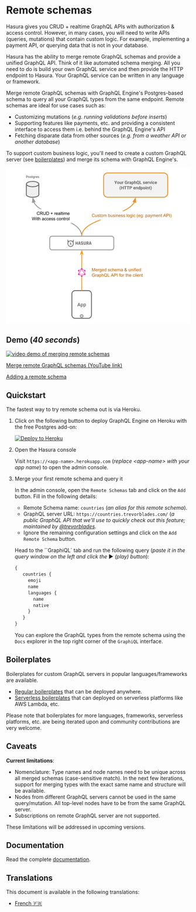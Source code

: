 # Remote schemas

Hasura gives you CRUD + realtime GraphQL APIs with authorization & access control. However, in many cases, you will need to write APIs (queries, mutations) that contain custom logic. For example, implementing a payment API, or querying data that is not in your database.

Hasura has the ability to merge remote GraphQL schemas and provide a unified GraphQL API. Think of it like automated schema merging. All you need to do is build your own GraphQL service and then provide the HTTP endpoint to Hasura. Your GraphQL service can be written in any language or framework.

Merge remote GraphQL schemas with GraphQL Engine's Postgres-based schema to query all your GraphQL types from the same endpoint. Remote schemas are ideal for use cases such as:

* Customizing mutations (*e.g. running validations before inserts*)
* Supporting features like payments, etc. and providing a consistent interface to access them i.e. behind the GraphQL Engine's API
* Fetching disparate data from other sources (*e.g. from a weather API or another database*)

To support custom business logic, you'll need to create a custom GraphQL server (see [boilerplates](community/boilerplates/remote-schemas)) and merge its schema with GraphQL Engine's.

![remote schems architecture](assets/remote-schemas-arch.png)

## Demo (*40 seconds*)

[![video demo of merging remote schemas](https://img.youtube.com/vi/eY4n9aPsi0M/0.jpg)](https://www.youtube.com/watch?v=eY4n9aPsi0M)

[Merge remote GraphQL schemas (YouTube link)](https://youtu.be/eY4n9aPsi0M)

[Adding a remote schema ](https://youtu.be/01t4t2t4q1c)

## Quickstart

The fastest way to try remote schema out is via Heroku.

1. Click on the following button to deploy GraphQL Engine on Heroku with the free Postgres add-on:

    [![Deploy to Heroku](https://www.herokucdn.com/deploy/button.svg)](https://heroku.com/deploy?template=https://github.com/hasura/graphql-engine-heroku)

2. Open the Hasura console

   Visit `https://<app-name>.herokuapp.com` (*replace \<app-name\> with your app name*) to open the admin console.

3. Merge your first remote schema and query it

   In the admin console, open the ``Remote Schemas`` tab and click on the ``Add`` button. Fill in the following details:
   * Remote Schema name: ``countries`` (*an alias for this remote schema*).
   * GraphQL server URL: ``https://countries.trevorblades.com/`` (*a public GraphQL API that we'll use to quickly check out this feature; maintained by [@trevorblades](https://github.com/trevorblades)*. 
   * Ignore the remaining configuration settings and click on the ``Add Remote Schema`` button.

   Head to the ``GraphiQL` tab and run the following query (*paste it in the query window on the left and click the* ▶️ *(play) button*):

   ```graphql
   {
      countries {
        emoji
        name
        languages {
          name
          native
        }
      }
   }
   ```

   You can explore the GraphQL types from the remote schema using the ``Docs`` explorer in the top right corner of the ``GraphiQL`` interface.

## Boilerplates

Boilerplates for custom GraphQL servers in popular languages/frameworks are available.

* [Regular boilerplates](community/boilerplates/graphql-servers) that can be deployed anywhere.
* [Serverless boilerplates](https://github.com/hasura/graphql-serverless) that can deployed on serverless platforms like AWS Lambda, etc.

Please note that boilerplates for more languages, frameworks, serverless platforms, etc. are being iterated upon and community contributions are very welcome. 


## Caveats

**Current limitations**:

* Nomenclature: Type names and node names need to be unique across all merged schemas (case-sensitive match). In the next few iterations, support for merging types with the exact same name and structure will be available.
* Nodes from different GraphQL servers cannot be used in the same query/mutation. All top-level nodes have to be from the same GraphQL server.
* Subscriptions on remote GraphQL server are not supported.

These limitations will be addressed in upcoming versions.

## Documentation

Read the complete [documentation](https://docs.hasura.io/1.0/graphql/manual/remote-schemas/index.html).

## Translations

This document is available in the following translations:

- [French :fr:](translations/remote-schemas.french.md)
